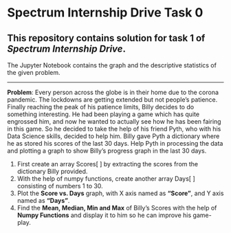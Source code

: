 # Spectrum Internship Drive Task 0

## This repository contains solution for task 1 of *Spectrum Internship Drive*.

The Jupyter Notebook contains the graph and the descriptive statistics of the given problem.

****

**Problem**: Every person across the globe is in their home due to the corona pandemic. The lockdowns are getting extended but not people’s patience. Finally reaching the peak of his patience limits, Billy decides to do something interesting. He had been playing a game which has quite engrossed him, and now he wanted to actually see how he has been fairing in this game. So he decided to take the help of his friend Pyth, who with his Data Science skills, decided to help him. Billy gave Pyth a
dictionary where he as stored his scores of the last 30 days. Help Pyth in processing the data and plotting a graph to show Billy’s progress graph in the last 30 days.

1. First create an array Scores[ ] by extracting the scores from the dictionary Billy provided.
2. With the help of numpy functions, create another array Days[ ] consisting of numbers 1 to 30.
3. Plot the **Score vs. Days** graph, with X axis named as **“Score”**, and Y axis named as **“Days”**.
4. Find the **Mean, Median, Min and Max** of Billy’s Scores with the help of **Numpy Functions** and display it to him so he can improve his game-play.
